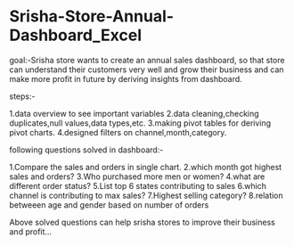 # Srisha-Store-Annual-Dashboard_Excel
goal:-Srisha store wants to create an annual sales dashboard, so that store can understand their customers very well and grow their business and can make more profit in future by deriving insights from dashboard.

steps:-

1.data overview to see important variables
2.data cleaning,checking duplicates,null values,data types,etc.
3.making pivot tables for deriving pivot charts.
4.designed filters on channel,month,category.

following questions solved in dashboard:-

1.Compare the sales and orders in single chart.
2.which month got highest sales and orders?
3.Who purchased more men or women?
4.what are different order status?
5.List top 6 states contributing to sales
6.which channel is contributing to max sales?
7.Highest selling category?
8.relation betweeen age and gender based on number of orders 

Above solved questions can help srisha stores to improve their business and profit...


